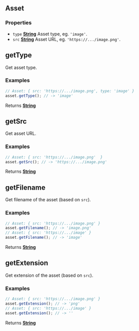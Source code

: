 <!-- Generated by documentation.js. Update this documentation by updating the source code. -->

## Asset

### Properties

- `type` **[String][1]** Asset type, eg. `'image'`.
- `src` **[String][1]** Asset URL, eg. `'https://.../image.png'`.

## getType

Get asset type.

### Examples

```javascript
// Asset: { src: 'https://.../image.png', type: 'image' }
asset.getType(); // -> 'image'
```

Returns **[String][1]**&#x20;

## getSrc

Get asset URL.

### Examples

```javascript
// Asset: { src: 'https://.../image.png'  }
asset.getSrc(); // -> 'https://.../image.png'
```

Returns **[String][1]**&#x20;

## getFilename

Get filename of the asset (based on `src`).

### Examples

```javascript
// Asset: { src: 'https://.../image.png' }
asset.getFilename(); // -> 'image.png'
// Asset: { src: 'https://.../image' }
asset.getFilename(); // -> 'image'
```

Returns **[String][1]**&#x20;

## getExtension

Get extension of the asset (based on `src`).

### Examples

```javascript
// Asset: { src: 'https://.../image.png' }
asset.getExtension(); // -> 'png'
// Asset: { src: 'https://.../image' }
asset.getExtension(); // -> ''
```

Returns **[String][1]**&#x20;

[1]: https://developer.mozilla.org/docs/Web/JavaScript/Reference/Global_Objects/String
